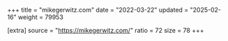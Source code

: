 +++
title = "mikegerwitz.com"
date = "2022-03-22"
updated = "2025-02-16"
weight = 79953

[extra]
source = "https://mikegerwitz.com/"
ratio = 72
size = 78
+++
